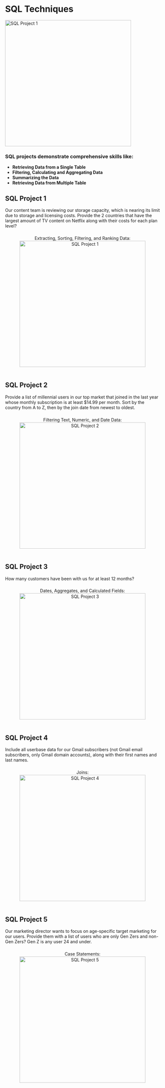 <h1>SQL Techniques</h1>
<img width="410" alt="SQL Project 1" src="https://github.com/jciwilliams/SQL_Techniques/assets/152811710/0cd14067-3a89-44f3-84d1-e1396f436c7d">

 ### SQL projects demonstrate comprehensive skills like: 
 - <b>Retrieving Data from a Single Table</b>
 - <b>Filtering, Calculating and Aggregating Data</b>
 - <b>Summarizing the Data</b>
 - <b>Retrieving Data from Multiple Table</b>

<h2>SQL Project 1</h2>
Our content team is reviewing our storage capacity, which is nearing its limit due to storage and licensing costs. Provide the 2 countries that have the largest amount of TV content on Netflix along with their costs for each plan level?
<br />


###
<p align="center">
Extracting, Sorting, Filtering, and Ranking Data: <br/>
<img width="410" alt="SQL Project 1" src="https://github.com/jciwilliams/SQL_Techniques/assets/152811710/26000ba2-9312-4674-af63-85ce2aee8902">
<br />
<br />


<h2>SQL Project 2</h2>
Provide a list of millennial users in our top market that joined in the last year whose monthly subscription is at least $14.99 per month. Sort by the country from A to Z, then by the join date from newest to oldest.
<br />


###
<p align="center">
Filtering Text, Numeric, and Date Data: <br/>
<img width="410" alt="SQL Project 2" src="https://github.com/jciwilliams/SQL_Techniques/assets/152811710/c69c04f7-d702-4236-a041-c328d0f1ed83">
<br />
<br />


<h2>SQL Project 3</h2>
How many customers have been with us for at least 12 months?
<br />


###
<p align="center">
Dates, Aggregates, and Calculated Fields: <br/>
<img width="410" alt="SQL Project 3" src="https://github.com/jciwilliams/SQL_Techniques/assets/152811710/9ed54e9b-7941-40e9-ae2c-0eafd8e880c3">
<br />
<br />


<h2>SQL Project 4</h2>
Include all userbase data for our Gmail subscribers (not Gmail email subscribers, only Gmail domain accounts), along with their first names and last names.
<br />


###
<p align="center">
Joins: <br/>
<img width="410" alt="SQL Project 4" src="https://github.com/jciwilliams/SQL_Techniques/assets/152811710/2ed97e57-4730-4671-bfa9-609997f192f5">
<br />
<br />


<h2>SQL Project 5</h2>
Our marketing director wants to focus on age-specific target marketing for our users. Provide them with a list of users who are only Gen Zers and non-Gen Zers? Gen Z is any user 24 and under.
<br />

###
<p align="center">
Case Statements: <br/>
<img width="410" alt="SQL Project 5" src="https://github.com/jciwilliams/SQL_Techniques/assets/152811710/ce671cfe-7d9b-4396-9583-43293ef15fbd">
<br />
<br />

</p>

<!--
 ```diff
- text in red
+ text in green
! text in orange
# text in gray
@@ text in purple (and bold)@@
```
--!>

